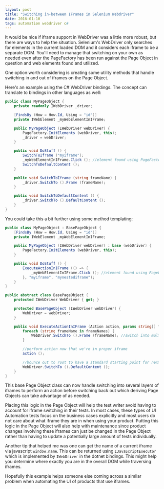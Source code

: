 ```yaml
---
layout: post
title: "Switching in-between IFrames in Selenium Webdriver"
date: 2016-01-10
tags: automation webdriver c#
---
```


It would be nice if iframe support in WebDriver was a little more robust, but there are ways to help the situation. Selenium's WebDriver only searches for elements in the current loaded DOM and it considers each iframe to be a separate DOM. You'll need to manage that switching on your own as needed even after the PageFactory has been run against the Page Object in question and web elements found and utilized.

One option worth considering is creating some utility methods that handle switching in and out of iframes on the Page Object.

Here's an example using the C# WebDriver bindings. The concept can translate to bindings in other languages as well:

```csharp
public class MyPageObject {
    private readonly IWebDriver _driver;

    [FindsBy (How = How.Id, Using = "id")]
    private IWebElement _myWebElementInIFrame;

    public MyPageObject (IWebDriver webDriver) {
        PageFactory.InitElements (webDriver, this);
        _driver = webDriver;
    }

    public void DoStuff () {
        SwitchToIframe ("myiframe");
        _myWebElementInIFrame.Click (); //element found using PageFactory data now
        SwitchToDefaultContent ();
    }

    public void SwitchToIframe (string frameName) {
        _driver.SwitchTo ().Frame (frameName);
    }

    public void SwitchToDefaultContent () {
        _driver.SwitchTo ().DefaultContent ();
    }
}
```

You could take this a bit further using some method templating:

```csharp
public class MyPageObject : BasePageObject {
    [FindsBy (How = How.Id, Using = "id")]
    private IWebElement _myWebElementInIFrame;

    public MyPageObject (IWebDriver webDriver) : base (webDriver) {
        PageFactory.InitElements (webDriver, this);
    }

    public void DoStuff () {
        ExecuteActionInIFrame (() => {
            _myWebElementInIFrame.Click (); //element found using PageFactory data now
        }, "myiframe", "mynestediframe");
    }
}

public abstract class BasePageObject {
    protected IWebDriver WebDriver { get; }

    protected BasePageObject (IWebDriver webDriver) {
        WebDriver = webDriver;
    }

    public void ExecuteActionInIFrame (Action action, params string[] frameNames) {
        foreach (string frameName in frameNames) {
            WebDriver.SwitchTo ().Frame (frameName); //switch into multiple nested iframes in passed in order
        }

        //perform action now that we're in proper iframe
        action ();

        //bounce out to root to have a standard starting point for next action
        WebDriver.SwitchTo ().DefaultContent ();
    }
}
```

This base Page Object class can now handle switching into several layers of iframes to perform an action before switching back out which deriving Page Objects can take advantage of as needed.

Placing this logic in the Page Object will help the test writer avoid having to account for iframe switching in their tests. In most cases, these types of UI Automation tests focus on the business cases explicitly and most users do not care about what iframe they are in when using your product. Putting this logic in the Page Object will also help with maintenance since product changes involving these iframes can just be changed in the Page Object rather than having to update a potentially large amount of tests individually.

Another tip that helped me was one can get the name of a current iframe via javascript `window.name`. This can be returned using `IJavaScriptExecutor` which is implemented by `IWebDriver` in the dotnet bindings. This might help you determine where exactly you are in the overall DOM while traversing iframes.

Hopefully this example helps someone else coming across a similar problem when automating the UI of products that use iframes.

